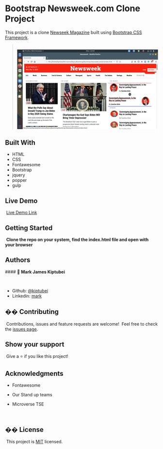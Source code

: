 # Bootstrap Newsweek.com Clone Project

This project is a clone [Newseek Magazine](https://www.newsweek.com/) built using
[Bootstrap CSS Framework](https://getbootstrap.com/).

> ​
> ![screenshot](/src/assets/images/Screenshot.png)
> ​

## Built With

- HTML
- CSS
- Fontawesome
- Bootstrap
- jquery
- popper
- gulp
  ​

## Live Demo

​
[Live Demo Link](https://rawcdn.githack.com/kiptubei/Bootstrap-Newsweek.com/5fa9dc12fedb37b2bcaae94387a39373c5354dce/src/index.html)
​
​

## Getting Started

​
**Clone the repo on your system, find the index.html file and open with your browser**
​
​

## Authors

​#### 👤 **Mark James Kiptubei**

​

- Github: [@kiptubei](https://github.com/kiptubei)
- Linkedin: [mark](https://www.linkedin.com/in/mark-james-k-aa875829/)

## �� Contributing

​
Contributions, issues and feature requests are welcome!
​
Feel free to check the [issues page](https://github.com/kiptubei/Bootstrap-Newsweek.com/issues).
​

## Show your support

​
Give a ⭐️ if you like this project!
​

## Acknowledgments

- Fontawesome
- Our Stand up teams
- Microverse TSE

  ​

## �� License

​
This project is [MIT](lic.url) licensed.
